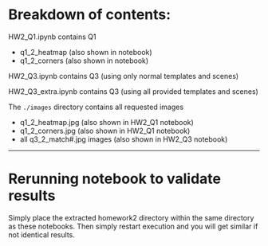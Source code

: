 # Breakdown of contents:

HW2_Q1.ipynb contains Q1
- q1_2_heatmap (also shown in notebook)
- q1_2_corners (also shown in notebook)

HW2_Q3.ipynb contains Q3 (using only normal templates and scenes)

HW2_Q3_extra.ipynb contains Q3 (using all provided templates and scenes)

The `./images` directory contains all requested images
- q1_2_heatmap.jpg (also shown in HW2_Q1 notebook)
- q1_2_corners.jpg (also shown in HW2_Q1 notebook)
- all q3_2_match#.jpg images (also shown in HW2_Q3 notebook)

---

# Rerunning notebook to validate results

Simply place the extracted homework2 directory within the same directory as these notebooks. Then simply restart execution and you will get similar if not identical results.

